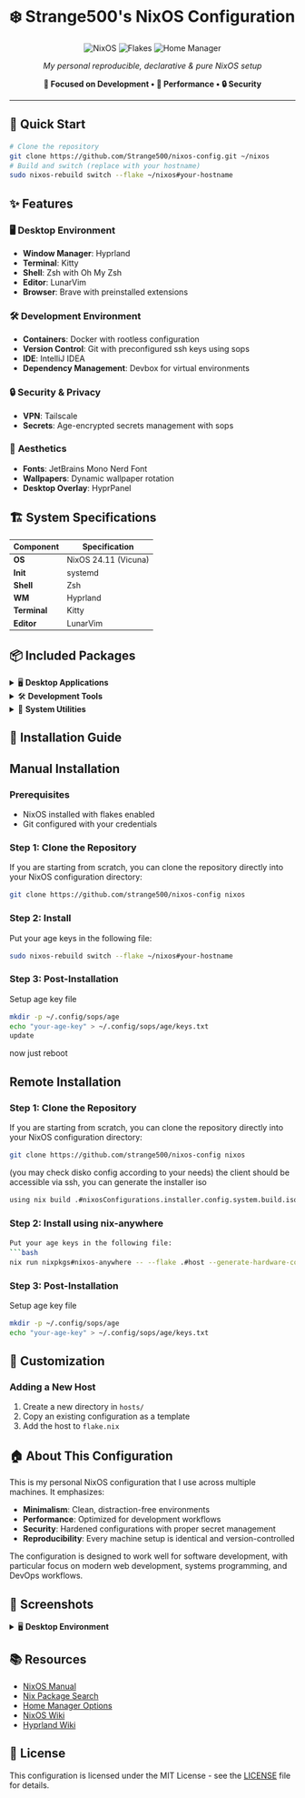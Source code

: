 # ❄️ Strange500's NixOS Configuration

<div align="center">

![NixOS](https://img.shields.io/badge/NixOS-5277C3?style=for-the-badge&logo=nixos&logoColor=white)
![Flakes](https://img.shields.io/badge/Nix_Flakes-Enabled-blue?style=for-the-badge)
![Home Manager](https://img.shields.io/badge/Home_Manager-Configured-orange?style=for-the-badge)


*My personal reproducible, declarative & pure NixOS setup*

**🎯 Focused on Development • 🚀 Performance • 🔒 Security**

</div>

---

## 🚀 Quick Start

```bash
# Clone the repository
git clone https://github.com/Strange500/nixos-config.git ~/nixos
# Build and switch (replace with your hostname)
sudo nixos-rebuild switch --flake ~/nixos#your-hostname
```

## ✨ Features

### 🖥️ **Desktop Environment**
- **Window Manager**: Hyprland
- **Terminal**: Kitty
- **Shell**: Zsh with Oh My Zsh
- **Editor**: LunarVim
- **Browser**: Brave with preinstalled extensions

### 🛠️ **Development Environment**
- **Containers**: Docker with rootless configuration
- **Version Control**: Git with preconfigured ssh keys using sops
- **IDE**: IntelliJ IDEA
- **Dependency Management**: Devbox for virtual environments

### 🔒 **Security & Privacy**
- **VPN**: Tailscale
- **Secrets**: Age-encrypted secrets management with sops

### 🎨 **Aesthetics**
- **Fonts**: JetBrains Mono Nerd Font
- **Wallpapers**: Dynamic wallpaper rotation
- **Desktop Overlay**: HyprPanel

## 🏗️ System Specifications

| Component | Specification        |
|-----------|----------------------|
| **OS** | NixOS 24.11 (Vicuna) |
| **Init** | systemd              |
| **Shell** | Zsh                  |
| **WM** | Hyprland             |
| **Terminal** | Kitty                |
| **Editor** | LunarVim             |

## 📦 Included Packages

<details>
<summary>🖥️ <b>Desktop Applications</b></summary>

- **Browser**: Brave
- **Communication**: Discord
- **Media**: mpv
- **VM**: QEMU/KVM with virt-manager

</details>

<details>
<summary>🛠️ <b>Development Tools</b></summary>

- **Git Ecosystem**: Git, Lazygit
- **Containers**: Docker, Docker Compose

</details>

<details>
<summary>🔧 <b>System Utilities</b></summary>

- **System Monitoring**: btop, fastfetch
- **File Management**: yazi, bat
- **Archive Tools**: unzip, unrar
- **Network**: wget, curl, rsync

</details>

## 🚀 Installation Guide

## Manual Installation

### Prerequisites
- NixOS installed with flakes enabled
- Git configured with your credentials

### Step 1: Clone the Repository
If you are starting from scratch, you can clone the repository directly into your NixOS configuration directory:
```bash
git clone https://github.com/strange500/nixos-config nixos
```

### Step 2: Install 
Put your age keys in the following file:
```bash
sudo nixos-rebuild switch --flake ~/nixos#your-hostname
```

### Step 3: Post-Installation
Setup age key file
```bash
mkdir -p ~/.config/sops/age
echo "your-age-key" > ~/.config/sops/age/keys.txt
update
```

now just reboot

## Remote Installation

### Step 1: Clone the Repository
If you are starting from scratch, you can clone the repository directly into your NixOS configuration directory:
```bash
git clone https://github.com/strange500/nixos-config nixos
```

(you may check disko config according to your needs) the client should be accessible via ssh, you can generate the installer iso 
```bash
using nix build .#nixosConfigurations.installer.config.system.build.isoImage
```
### Step 2: Install using nix-anywhere
```bash
Put your age keys in the following file:
```bash
nix run nixpkgs#nixos-anywhere -- --flake .#host --generate-hardware-config nixos-generate-config ./hardware-configuration.nix root@ip-address
```

### Step 3: Post-Installation

Setup age key file
```bash
mkdir -p ~/.config/sops/age
echo "your-age-key" > ~/.config/sops/age/keys.txt
```



## 🔧 Customization

### Adding a New Host
1. Create a new directory in `hosts/`
2. Copy an existing configuration as a template
4. Add the host to `flake.nix`


## 🏠 About This Configuration

This is my personal NixOS configuration that I use across multiple machines. It emphasizes:

- **Minimalism**: Clean, distraction-free environments
- **Performance**: Optimized for development workflows
- **Security**: Hardened configurations with proper secret management
- **Reproducibility**: Every machine setup is identical and version-controlled

The configuration is designed to work well for software development, with particular focus on modern web development, systems programming, and DevOps workflows.

## 📸 Screenshots

<details>
<summary>🖥️ <b>Desktop Environment</b></summary>

![Desktop](./docs/1751122954_grim.png)

![Desktop](./docs/1751122972_grim.png)

</details>


## 📚 Resources

- [NixOS Manual](https://nixos.org/manual/nixos/stable/)
- [Nix Package Search](https://search.nixos.org/)
- [Home Manager Options](https://nix-community.github.io/home-manager/options.html)
- [NixOS Wiki](https://nixos.wiki/)
- [Hyprland Wiki](https://wiki.hyprland.org/)

## 📄 License

This configuration is licensed under the MIT License - see the [LICENSE](LICENSE) file for details.
